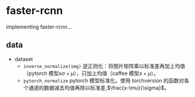 # faster-rcnn

implementing faster-rcnn...

## data

- dataset
  - `inverse_normalize(img)`
    逆正则化：将图片矩阵乘以标准差再加上均值（pytorch 模型$x\sigma+\mu$），只加上均值（caffee 模型$x+\mu$）。
  - `pytorch_normalize` pytorch 模型标准化。使用 torchversion 的函数对各个通道的数据减去均值再除以标准差,$\frac{x-\mu}{\sigma}$。
